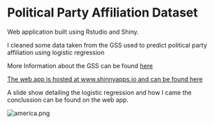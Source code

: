 # Political Party Affiliation Dataset

Web application built using Rstudio and Shiny.

I cleaned some data taken from the GSS used to predict political party affiliation using logistic regression

More Information about the GSS can be found [here](http://gss.norc.org/)

[The web app is hosted at www.shinnyapps.io and can be found here](https://rtutorials-portfolio.shinyapps.io/PartyID/)

A slide show detailing the logistic regression and how I came the conclussion can be found on the web app. 

<img src="/dylanjm/ShinyApp-PartyID/blob/master/www/america.png?raw=true" alt="america.png">
